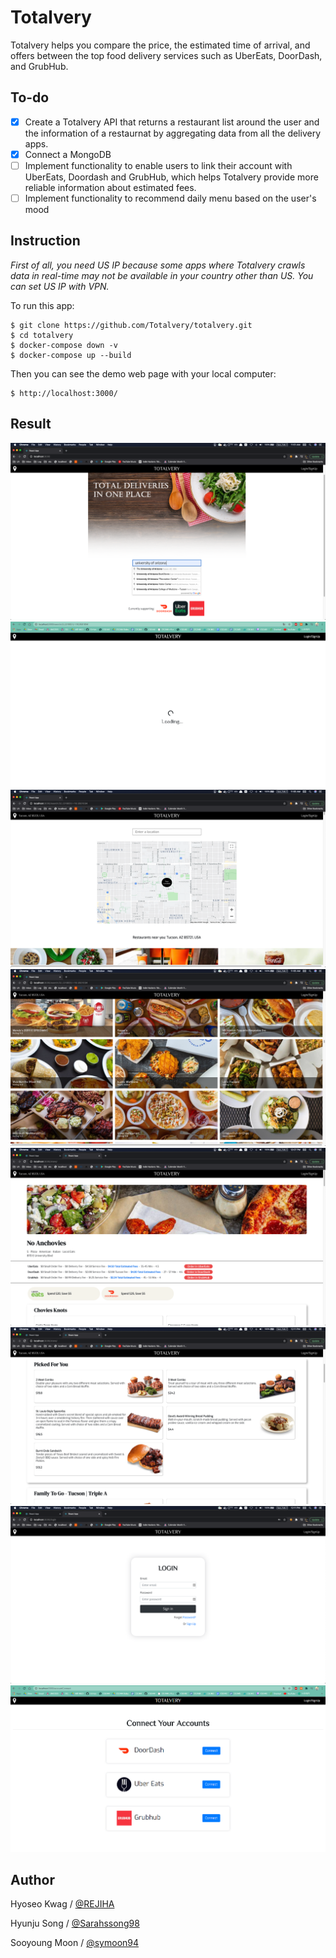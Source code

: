 # Totalvery

  Totalvery helps you compare the price, the estimated time of arrival, and offers between the top food delivery services such as UberEats, DoorDash, and GrubHub.

## To-do

- [x] Create a Totalvery API that returns a restaurant list around the user and the information of a restaurnat by aggregating data from all the delivery apps.
- [x] Connect a MongoDB
- [ ] Implement functionality to enable users to link their account with UberEats, Doordash and GrubHub, which helps Totalvery provide more reliable information about estimated fees.
- [ ] Implement functionality to recommend daily menu based on the user's mood

## Instruction

_First of all, you need US IP because some apps where Totalvery crawls data in real-time may not be available in your country other than US. You can set US IP with VPN._

To run this app:

   ```
   $ git clone https://github.com/Totalvery/totalvery.git
   $ cd totalvery
   $ docker-compose down -v
   $ docker-compose up --build
   ```

Then you can see the demo web page with your local computer:

    $ http://localhost:3000/

## Result

![Result1](assets/result1.png)
![Result2](assets/result2_fixed.png)
![Result3](assets/result3.png)
![Result4](assets/result4.png)
![Result5](assets/result5.png)
![Result6](assets/result6.png)
![Result7](assets/result7.png)
![Result8](assets/result8.png)


## Author

Hyoseo Kwag / [@REJIHA](https://github.com/REJIHA/)

Hyunju Song / [@Sarahssong98](https://github.com/Sarahssong98/)

Sooyoung Moon / [@symoon94](https://symoon94.github.io/)




<!-- Docker 위에서 makemigrations 또는 migrate 하는 법

1. 터미널에서 docker ps 커맨드를 입력합니다.

```

docker ps

```

2. 위에서 얻은 결과로부터 CONTAINER ID 값을 알아낸 후 다음과 같이 실행시켜 줍니다.

```

docker exec -it [CONTAINER ID] python manage.py makemigrations

```

```

docker exec -it [CONTAINER ID] python manage.py migrate

```

``` -->
